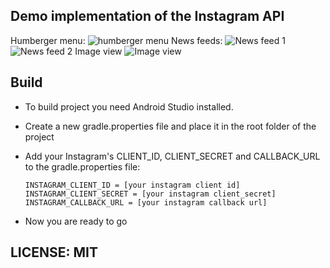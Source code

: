 ## Demo implementation of the Instagram API

Humberger menu:
![humberger menu](https://github.com/yenngvp/instagram-api-demo/blob/master/app/src/main/res/raw/screenshot_0.jpg)
News feeds:
![News feed 1](https://github.com/yenngvp/instagram-api-demo/blob/master/app/src/main/res/raw/screenshot_1.jpg)
![News feed 2](https://github.com/yenngvp/instagram-api-demo/blob/master/app/src/main/res/raw/screenshot_2.jpg)
Image view
![Image view](https://github.com/yenngvp/instagram-api-demo/blob/master/app/src/main/res/raw/screenshot_3.jpg)

## Build
- To build project you need Android Studio installed.
- Create a new gradle.properties file and place it in the root folder of the project
- Add your Instagram's CLIENT_ID, CLIENT_SECRET and CALLBACK_URL to the gradle.properties file:

    `INSTAGRAM_CLIENT_ID = [your instagram client id]  
    INSTAGRAM_CLIENT_SECRET = [your instagram client_secret]
    INSTAGRAM_CALLBACK_URL = [your instagram callback url]`
- Now you are ready to go


## LICENSE: MIT
